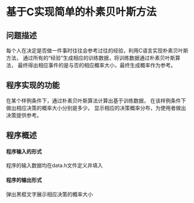 # 基于C实现简单的朴素贝叶斯方法

## 问题描述

每个人在决定是否做一件事时往往会参考过往的经验，利用C语言实现朴素贝叶斯方法，
通过所有的“经验”生成相应的训练数据，将训练数据通过朴素贝叶斯算法，
最终得出相应事件的是与否的相应概率大小，最终生成概率作为参考。

## 程序实现的功能

在某个样例条件下，通过朴素贝叶斯算法计算出基于训练数据，
在该样例条件下做出相应决策的概率大小分别是多少。
显示相应的决策概率分布，为使用者做出决策提供参考。

## 程序概述

#### 程序输入的形式
程序的输入数据均在data.h文件定义并填入

#### 程序的输出形式
弹出黑框文字展示相应决策的概率大小

